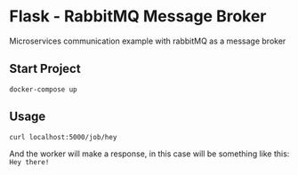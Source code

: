 # Flask - RabbitMQ Message Broker

Microservices communication example with rabbitMQ as a message broker

## Start Project

`docker-compose up`

## Usage

`curl localhost:5000/job/hey`

And the worker will make a response, in this case will be something like this:
`Hey there!`
